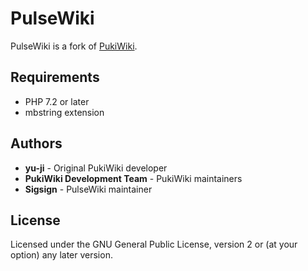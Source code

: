 # PulseWiki

PulseWiki is a fork of [PukiWiki](https://pukiwiki.sourceforge.io/).

## Requirements

- PHP 7.2 or later
- mbstring extension

## Authors

- **yu-ji** - Original PukiWiki developer
- **PukiWiki Development Team** - PukiWiki maintainers
- **Sigsign** - PulseWiki maintainer

## License

Licensed under the GNU General Public License, version 2 or (at your option) any later version.
